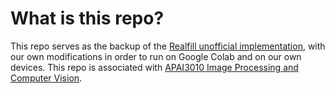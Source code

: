 # What is this repo?

This repo serves as the backup of the [Realfill unofficial implementation](https://github.com/thuanz123/realfill), with our own modifications in order to run on Google Colab and on our own devices. This repo is associated with [APAI3010 Image Processing and Computer Vision](https://webapp.science.hku.hk/sr4/servlet/enquiry?Type=Course&course_code=APAI3010).

